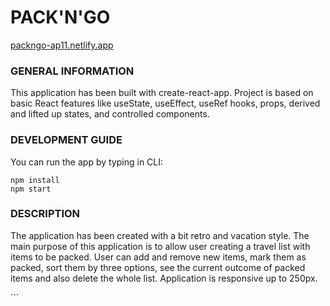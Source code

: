 # PACK'N'GO

[packngo-ap11.netlify.app](https://packngo-ap11.netlify.app/)

<h3>GENERAL INFORMATION</h3>
<p>This application has been built with create-react-app. Project is based on basic React features like useState, useEffect, useRef hooks, props, derived and lifted up states, and controlled components.</p>

<h3>DEVELOPMENT GUIDE</h3>
<p>You can run the app by typing in CLI:</p>

```
npm install
npm start
```

<h3>DESCRIPTION</h3>
<p>
The application has been created with a bit retro and vacation style. The main purpose of this application is to allow user creating a travel list with items to be packed. User can add and remove new items, mark them as packed, sort them by three options, see the current outcome of packed items and also delete the whole list. Application is responsive up to 250px.
</p>
```
